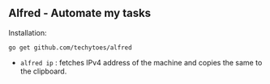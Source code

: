## Alfred - Automate my tasks

Installation:

```
go get github.com/techytoes/alfred
```

*  `alfred ip` : fetches IPv4 address of the machine and copies the same to the clipboard.
